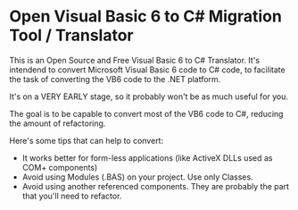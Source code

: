 # Open Visual Basic 6 to C# Migration Tool / Translator

This is an Open Source and Free Visual Basic 6 to C# Translator. It's intendend to convert Microsoft Visual Basic 6 code to C# code, to facilitate the task of converting the VB6 code to the .NET platform.

It's on a VERY EARLY stage, so it probably won't be as much useful for you.

The goal is to be capable to convert most of the VB6 code to C#, reducing the amount of refactoring.

Here's some tips that can help to convert:

* It works better for form-less applications (like ActiveX DLLs used as COM+ components)
* Avoid using Modules (.BAS) on your project. Use only Classes.
* Avoid using another referenced components. They are probably the part that you'll need to refactor.
